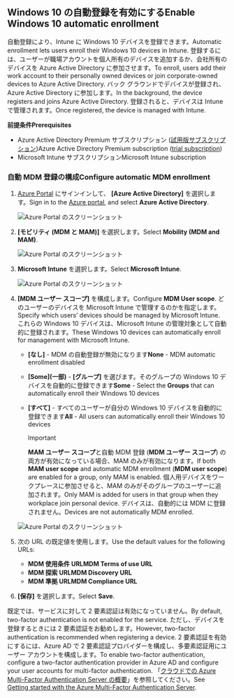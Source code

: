 ## <a name="enable-windows-10-automatic-enrollment"></a><span data-ttu-id="b092e-101">Windows 10 の自動登録を有効にする</span><span class="sxs-lookup"><span data-stu-id="b092e-101">Enable Windows 10 automatic enrollment</span></span>

<span data-ttu-id="b092e-102">自動登録により、Intune に Windows 10 デバイスを登録できます。</span><span class="sxs-lookup"><span data-stu-id="b092e-102">Automatic enrollment lets users enroll their Windows 10 devices in Intune.</span></span> <span data-ttu-id="b092e-103">登録するには、ユーザーが職場アカウントを個人所有のデバイスを追加するか、会社所有のデバイスを Azure Active Directory に参加させます。</span><span class="sxs-lookup"><span data-stu-id="b092e-103">To enroll, users add their work account to their personally owned devices or join corporate-owned devices to Azure Active Directory.</span></span> <span data-ttu-id="b092e-104">バック グラウンドでデバイスが登録され、Azure Active Directory に参加します。</span><span class="sxs-lookup"><span data-stu-id="b092e-104">In the background, the device registers and joins Azure Active Directory.</span></span> <span data-ttu-id="b092e-105">登録されると、デバイスは Intune で管理されます。</span><span class="sxs-lookup"><span data-stu-id="b092e-105">Once registered, the device is managed with Intune.</span></span>

<span data-ttu-id="b092e-106">**前提条件**</span><span class="sxs-lookup"><span data-stu-id="b092e-106">**Prerequisites**</span></span>
- <span data-ttu-id="b092e-107">Azure Active Directory Premium サブスクリプション ([試用版サブスクリプション](http://go.microsoft.com/fwlink/?LinkID=816845))</span><span class="sxs-lookup"><span data-stu-id="b092e-107">Azure Active Directory Premium subscription ([trial subscription](http://go.microsoft.com/fwlink/?LinkID=816845))</span></span>
- <span data-ttu-id="b092e-108">Microsoft Intune サブスクリプション</span><span class="sxs-lookup"><span data-stu-id="b092e-108">Microsoft Intune subscription</span></span>


### <a name="configure-automatic-mdm-enrollment"></a><span data-ttu-id="b092e-109">自動 MDM 登録の構成</span><span class="sxs-lookup"><span data-stu-id="b092e-109">Configure automatic MDM enrollment</span></span>

1. <span data-ttu-id="b092e-110">[Azure Portal](https://portal.azure.com) にサインインして、 **[Azure Active Directory]** を選択します。</span><span class="sxs-lookup"><span data-stu-id="b092e-110">Sign in to the [Azure portal](https://portal.azure.com), and select **Azure Active Directory**.</span></span>

   ![Azure Portal のスクリーンショット](../media/auto-enroll-azure-main.png)

2. <span data-ttu-id="b092e-112">**[モビリティ (MDM と MAM)]** を選択します。</span><span class="sxs-lookup"><span data-stu-id="b092e-112">Select **Mobility (MDM and MAM)**.</span></span>

   ![Azure Portal のスクリーンショット](../media/auto-enroll-mdm.png)

3. <span data-ttu-id="b092e-114">**Microsoft Intune** を選択します。</span><span class="sxs-lookup"><span data-stu-id="b092e-114">Select **Microsoft Intune**.</span></span>

   ![Azure Portal のスクリーンショット](../media/auto-enroll-intune.png)

4. <span data-ttu-id="b092e-116">**[MDM ユーザー スコープ]** を構成します。</span><span class="sxs-lookup"><span data-stu-id="b092e-116">Configure **MDM User scope**.</span></span> <span data-ttu-id="b092e-117">どのユーザーのデバイスを Microsoft Intune で管理するのかを指定します。</span><span class="sxs-lookup"><span data-stu-id="b092e-117">Specify which users’ devices should be managed by Microsoft Intune.</span></span> <span data-ttu-id="b092e-118">これらの Windows 10 デバイスは、Microsoft Intune の管理対象として自動的に登録されます。</span><span class="sxs-lookup"><span data-stu-id="b092e-118">These Windows 10 devices can automatically enroll for management with Microsoft Intune.</span></span>

   - <span data-ttu-id="b092e-119">**[なし]** - MDM の自動登録が無効になります</span><span class="sxs-lookup"><span data-stu-id="b092e-119">**None** - MDM automatic enrollment disabled</span></span>
   - <span data-ttu-id="b092e-120">**[Some]\(一部\)** - **[グループ]** を選びます。そのグループの Windows 10 デバイスを自動的に登録できます</span><span class="sxs-lookup"><span data-stu-id="b092e-120">**Some** - Select the **Groups** that can automatically enroll their Windows 10 devices</span></span>
   - <span data-ttu-id="b092e-121">**[すべて]** - すべてのユーザーが自分の Windows 10 デバイスを自動的に登録できます</span><span class="sxs-lookup"><span data-stu-id="b092e-121">**All** - All users can automatically enroll their Windows 10 devices</span></span>

      > [!IMPORTANT]
      > <span data-ttu-id="b092e-122">**MAM ユーザー スコープ**と自動 MDM 登録 (**MDM ユーザー スコープ**) の両方が有効になっている場合、MAM のみが有効になります。</span><span class="sxs-lookup"><span data-stu-id="b092e-122">If both **MAM user scope** and automatic MDM enrollment (**MDM user scope**) are enabled for a group, only MAM is enabled.</span></span> <span data-ttu-id="b092e-123">個人用デバイスをワークプレースに参加させると、MAM のみがそのグループのユーザーに追加されます。</span><span class="sxs-lookup"><span data-stu-id="b092e-123">Only MAM is added for users in that group when they workplace join personal device.</span></span> <span data-ttu-id="b092e-124">デバイスは、自動的には MDM に登録されません。</span><span class="sxs-lookup"><span data-stu-id="b092e-124">Devices are not automatically MDM enrolled.</span></span>

   ![Azure Portal のスクリーンショット](../media/auto-enroll-scope.png)

5. <span data-ttu-id="b092e-126">次の URL の既定値を使用します。</span><span class="sxs-lookup"><span data-stu-id="b092e-126">Use the default values for the following URLs:</span></span>
    - <span data-ttu-id="b092e-127">**MDM 使用条件 URL**</span><span class="sxs-lookup"><span data-stu-id="b092e-127">**MDM Terms of use URL**</span></span>
    - <span data-ttu-id="b092e-128">**MDM 探索 URL**</span><span class="sxs-lookup"><span data-stu-id="b092e-128">**MDM Discovery URL**</span></span>
    - <span data-ttu-id="b092e-129">**MDM 準拠 URL**</span><span class="sxs-lookup"><span data-stu-id="b092e-129">**MDM Compliance URL**</span></span>

6. <span data-ttu-id="b092e-130">**[保存]** を選択します。</span><span class="sxs-lookup"><span data-stu-id="b092e-130">Select **Save**.</span></span>

<span data-ttu-id="b092e-131">既定では、サービスに対して 2 要素認証は有効になっていません。</span><span class="sxs-lookup"><span data-stu-id="b092e-131">By default, two-factor authentication is not enabled for the service.</span></span> <span data-ttu-id="b092e-132">ただし、デバイスを登録するときには 2 要素認証をお勧めします。</span><span class="sxs-lookup"><span data-stu-id="b092e-132">However, two-factor authentication is recommended when registering a device.</span></span> <span data-ttu-id="b092e-133">2 要素認証を有効にするには、Azure AD で 2 要素認証プロバイダーを構成し、多要素認証用にユーザー アカウントを構成します。</span><span class="sxs-lookup"><span data-stu-id="b092e-133">To enable two-factor authentication, configure a two-factor authentication provider in Azure AD and configure your user accounts for multi-factor authentication.</span></span> <span data-ttu-id="b092e-134">「[クラウドでの Azure Multi-Factor Authentication Server の概要](https://docs.microsoft.com/azure/multi-factor-authentication/multi-factor-authentication-get-started-cloud)」を参照してください。</span><span class="sxs-lookup"><span data-stu-id="b092e-134">See [Getting started with the Azure Multi-Factor Authentication Server](https://docs.microsoft.com/azure/multi-factor-authentication/multi-factor-authentication-get-started-cloud).</span></span>
